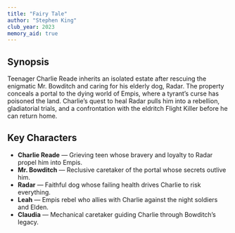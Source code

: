 ```yaml
---
title: "Fairy Tale"
author: "Stephen King"
club_year: 2023
memory_aid: true
---
```


## Synopsis
Teenager Charlie Reade inherits an isolated estate after rescuing the enigmatic Mr. Bowditch and caring for his elderly dog, Radar. The property conceals a portal to the dying world of Empis, where a tyrant’s curse has poisoned the land. Charlie’s quest to heal Radar pulls him into a rebellion, gladiatorial trials, and a confrontation with the eldritch Flight Killer before he can return home.

## Key Characters
- **Charlie Reade** — Grieving teen whose bravery and loyalty to Radar propel him into Empis.
- **Mr. Bowditch** — Reclusive caretaker of the portal whose secrets outlive him.
- **Radar** — Faithful dog whose failing health drives Charlie to risk everything.
- **Leah** — Empis rebel who allies with Charlie against the night soldiers and Elden.
- **Claudia** — Mechanical caretaker guiding Charlie through Bowditch’s legacy.
